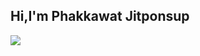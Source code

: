 ## Hi,I'm Phakkawat Jitponsup




<div id="header" aling="center">
  <img src="https://www.google.com/url?sa=i&url=https%3A%2F%2Fwww.vecteezy.com%2Ffree-photos&psig=AOvVaw2r_ROrMyllXQ7niIN-mow3&ust=1733063815564000&source=images&cd=vfe&opi=89978449&ved=0CBEQjRxqFwoTCMCgufqjhIoDFQAAAAAdAAAAABAE">
</div>

